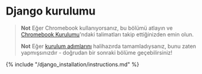 # Django kurulumu

> **Not** Eğer Chromebook kullanıyorsanız, bu bölümü atlayın ve [Chromebook Kurulumu](../chromebook_setup/README.md)'ndaki talimatları takip ettiğinizden emin olun.
> 
> **Not** Eğer [kurulum adımlarını](../installation/README.md) halihazırda tamamladıysanız, bunu zaten yapmışsınızdır - doğrudan bir sonraki bölüme geçebilirsiniz!

{% include "/django_installation/instructions.md" %}